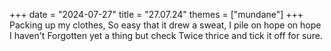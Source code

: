 +++
date = "2024-07-27"
title = "27.07.24"
themes = ["mundane"]
+++
Packing up my clothes,
So easy that it drew a sweat,
I pile on hope on hope I haven't 
Forgotten yet a thing but check
Twice thrice and tick it off for sure.
